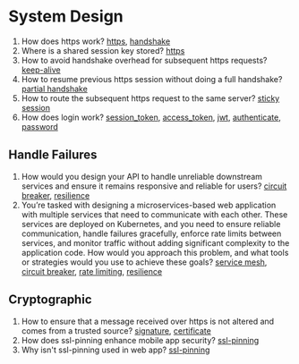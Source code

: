 # System Design

1. How does https work? [https](https://github.com/chipbk10/SystemDesign/blob/master/https.md), [handshake](https://github.com/chipbk10/SystemDesign/blob/master/handshake.md)
2. Where is a shared session key stored? [https](https://github.com/chipbk10/SystemDesign/blob/master/https.md)
3. How to avoid handshake overhead for subsequent https requests? [keep-alive](https://github.com/chipbk10/SystemDesign/blob/master/keep-alive.md)
4. How to resume previous https session without doing a full handshake? [partial handshake](https://github.com/chipbk10/SystemDesign/blob/master/partial-handshake.md)
5. How to route the subsequent https request to the same server? [sticky session](https://github.com/chipbk10/SystemDesign/blob/master/sticky-session.md)
6. How does login work? [session_token](https://github.com/chipbk10/SystemDesign/blob/master/authenticate.md), [access_token](https://github.com/chipbk10/SystemDesign/blob/master/authenticate.md), [jwt](https://github.com/chipbk10/SystemDesign/blob/master/jwt.md), [authenticate](https://github.com/chipbk10/SystemDesign/blob/master/authenticate.md), [password](https://github.com/chipbk10/SystemDesign/blob/master/password.md)

## Handle Failures

1. How would you design your API to handle unreliable downstream services and ensure it remains responsive and reliable for users? [circuit breaker](https://github.com/chipbk10/SystemDesign/blob/master/circuit-breaker.md), [resilience]()
2. You’re tasked with designing a microservices-based web application with multiple services that need to communicate with each other. These services are deployed on Kubernetes, and you need to ensure reliable communication, handle failures gracefully, enforce rate limits between services, and monitor traffic without adding significant complexity to the application code. How would you approach this problem, and what tools or strategies would you use to achieve these goals? [service mesh](), [circuit breaker](), [rate limiting](), [resilience]()



## Cryptographic

1. How to ensure that a message received over https is not altered and comes from a trusted source? [signature](https://github.com/chipbk10/SystemDesign/blob/master/Cryptographic/signature.md), [certificate](https://github.com/chipbk10/SystemDesign/blob/master/Cryptographic/certificate.md)
2. How does ssl-pinning enhance mobile app security? [ssl-pinning](https://github.com/chipbk10/SystemDesign/blob/master/Cryptographic/ssl-pinning.md)
3. Why isn't ssl-pinning used in web app? [ssl-pinning](https://github.com/chipbk10/SystemDesign/blob/master/Cryptographic/ssl-pinning.md)

